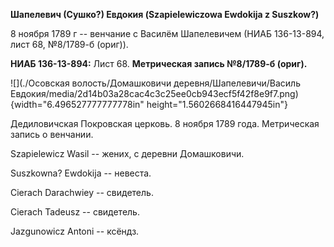 **Шапелевич (Сушко?) Евдокия (Szapielewiczowa Ewdokija z Suszkow?)**

8 ноября 1789 г -- венчание с Василём Шапелевичем (НИАБ 136-13-894, лист
68, №8/1789-б (ориг)).

**НИАБ 136-13-894:** Лист 68. **Метрическая запись №8/1789-б (ориг).**

![](./Осовская волость/Домашковичи деревня/Шапелевичи/Василь Евдокия/media/2d14b03a28cac4c3c25ee0cb943ecf5f42f8e9f7.png){width="6.496527777777778in"
height="1.5602668416447945in"}

Дедиловичская Покровская церковь. 8 ноября 1789 года. Метрическая запись
о венчании.

Szapielewicz Wasil -- жених, с деревни Домашковичи.

Suszkowna? Ewdokija -- невеста.

Cierach Darachwiey -- свидетель.

Cierach Tadeusz -- свидетель.

Jazgunowicz Antoni -- ксёндз.
